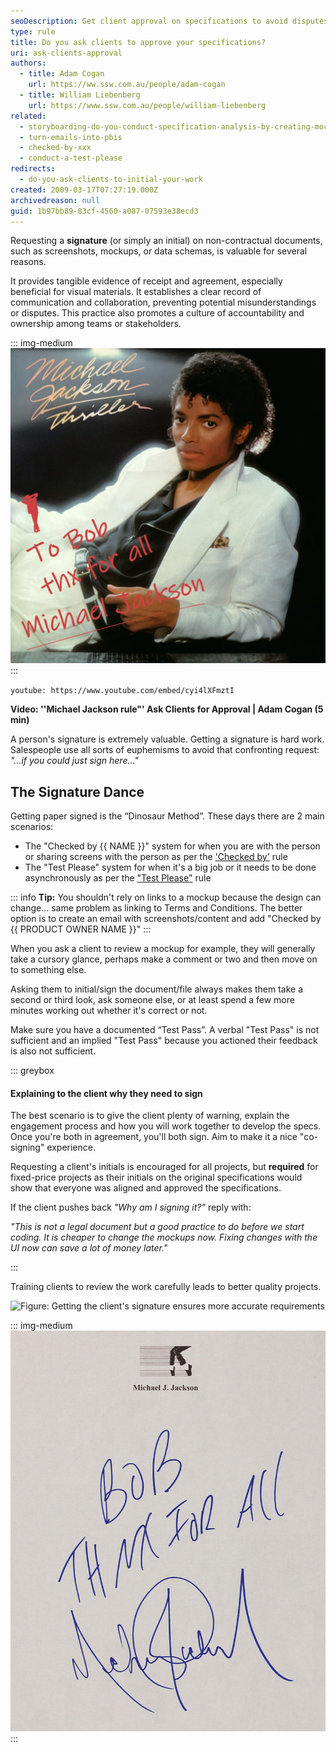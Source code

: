 ```yaml
---
seoDescription: Get client approval on specifications to avoid disputes. Use signatures or initials for clear communication and accurate requirements.
type: rule
title: Do you ask clients to approve your specifications?
uri: ask-clients-approval
authors:
  - title: Adam Cogan
    url: https://ww.ssw.com.au/people/adam-cogan
  - title: William Liebenberg
    url: https://www.ssw.com.au/people/william-liebenberg
related:
  - storyboarding-do-you-conduct-specification-analysis-by-creating-mock-ups
  - turn-emails-into-pbis
  - checked-by-xxx
  - conduct-a-test-please
redirects:
  - do-you-ask-clients-to-initial-your-work
created: 2009-03-17T07:27:19.000Z
archivedreason: null
guid: 1b97bb89-83cf-4560-a087-07593e38ecd3
---
```


Requesting a **signature** (or simply an initial) on non-contractual documents, such as screenshots, mockups, or data schemas, is valuable for several reasons.

It provides tangible evidence of receipt and agreement, especially beneficial for visual materials. It establishes a clear record of communication and collaboration, preventing potential misunderstandings or disputes. This practice also promotes a culture of accountability and ownership among teams or stakeholders.

<!--endintro-->

::: img-medium
![Figure: The iconic M.J. signature method](MJ-signature-mockup.jpg)
:::

`youtube: https://www.youtube.com/embed/cyi4lXFmztI`

**Video: ''Michael Jackson rule"' Ask Clients for Approval | Adam Cogan (5 min)**

A person's signature is extremely valuable. Getting a signature is hard work. Salespeople use all sorts of euphemisms to avoid that confronting request: _"...if you could just sign here..."_

## The Signature Dance

Getting paper signed is the “Dinosaur Method”. These days there are 2 main scenarios:

* The "Checked by {{ NAME }}" system for when you are with the person or sharing screens with the person as per the ['Checked by'](/checked-by-xxx) rule
* The "Test Please" system for when it's a big job or it needs to be done asynchronously as per the ["Test Please"](/conduct-a-test-please) rule

::: info
**Tip:** You shouldn't rely on links to a mockup because the design can change... same problem as linking to Terms and Conditions. The better option is to create an email with screenshots/content and add "Checked by {{ PRODUCT OWNER NAME }}"
:::

When you ask a client to review a mockup for example, they will generally take a cursory glance, perhaps make a comment or two and then move on to something else.

Asking them to initial/sign the document/file always makes them take a second or third look, ask someone else, or at least spend a few more minutes working out whether it's correct or not.

Make sure you have a documented “Test Pass”. A verbal "Test Pass" is not sufficient and an implied "Test Pass" because you actioned their feedback is also not sufficient.

::: greybox

#### Explaining to the client why they need to sign

The best scenario is to give the client plenty of warning, explain the engagement process and how you will work together to develop the specs. Once you're both in agreement, you'll both sign. Aim to make it a nice "co-signing" experience.

Requesting a client's initials is encouraged for all projects, but **required** for fixed-price projects as their initials on the original specifications would show that everyone was aligned and approved the specifications.

If the client pushes back _"Why am I signing it?"_ reply with:

_"This is not a legal document but a good practice to do before we start coding. It is cheaper to change the mockups now. Fixing changes with the UI now can save a lot of money later."_

:::

Training clients to review the work carefully leads to better quality projects.

![Figure: Getting the client's signature ensures more accurate requirements](/MJ-rule-UI-mockup.jpg)

::: img-medium
![Figure: A signature from Michael Jackson is very valuable but hard to obtain](SuccessfulProjects_Signature.jpg)  
:::
